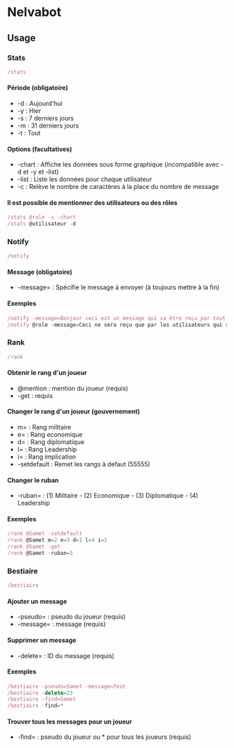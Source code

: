 # Nelvabot

## Usage

### Stats
```javascript
/stats
```
#### Période (obligatoire)
- -d : Aujourd'hui
- -y : Hier
- -s : 7 derniers jours
- -m : 31 derniers jours
- -t : Tout

#### Options (facultatives)
- -chart : Affiche les données sous forme graphique (incompatible avec -d et -y et -list)
- -list : Liste les données pour chaque utilisateur
- -c : Relève le nombre de caractères à la place du nombre de message

#### Il est possible de mentionner des utilisateurs ou des rôles
```javascript
/stats @role -s -chart
/stats @utilisateur -d
```

### Notify
```javascript
/notify
```
#### Message (obligatoire)
- -message= : Spécifie le message à envoyer (à toujours mettre à la fin)

#### Exemples
```javascript
/notify -message=Bonjour ceci est un message qui va être reçu par tout le monde
/notify @role -message=Ceci ne sera reçu que par les utilisateurs qui sont dans @role
```

### Rank
```javascript
/rank
```

#### Obtenir le rang d'un joueur
- @mention : mention du joueur (requis)
- -get : requis

#### Changer le rang d'un joueur (gouvernement)
- m= : Rang militaire
- e= : Rang economique
- d= : Rang diplomatique
- l= : Rang Leadership
- i= : Rang implication
- -setdefault : Remet les rangs à defaut (55555)

#### Changer le ruban
- -ruban= : (1) Militaire - (2) Economique - (3) Diplomatique - (4) Leadership

#### Exemples
```javascript
/rank @Samet -setdefault
/rank @Samet m=2 e=3 d=1 l=4 i=1
/rank @Samet -get
/rank @Samet -ruban=3
```

### Bestiaire
```javascript
/bestiaire
```
#### Ajouter un message
- -pseudo= : pseudo du joueur (requis)
- -message= : message (requis)

#### Supprimer un message
- -delete= : ID du message (requis)

#### Exemples
```javascript
/bestiaire -pseudo=Samet -message=Test
/bestiaire -delete=23
/bestiaire -find=Samet
/bestiaire -find=*
```
#### Trouver tous les messages pour un joueur
- -find= : pseudo du joueur ou * pour tous les joueurs (requis)
